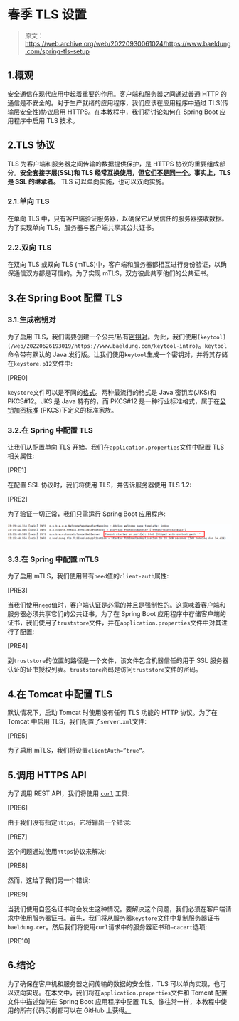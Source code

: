 # 春季 TLS 设置

> 原文：<https://web.archive.org/web/20220930061024/https://www.baeldung.com/spring-tls-setup>

## 1.概观

安全通信在现代应用中起着重要的作用。客户端和服务器之间通过普通 HTTP 的通信是不安全的。对于生产就绪的应用程序，我们应该在应用程序中通过 TLS(传输层安全性)协议启用 HTTPS。在本教程中，我们将讨论如何在 Spring Boot 应用程序中启用 TLS 技术。

## 2.TLS 协议

TLS 为客户端和服务器之间传输的数据提供保护，是 HTTPS 协议的重要组成部分。**安全套接字层(SSL)和 TLS 经常互换使用，但[它们不是同一个](/web/20220626193019/https://www.baeldung.com/cs/ssl-vs-tls)。事实上，TLS 是 SSL 的继承者。** TLS 可以单向实施，也可以双向实施。

### 2.1.单向 TLS

在单向 TLS 中，只有客户端验证服务器，以确保它从受信任的服务器接收数据。为了实现单向 TLS，服务器与客户端共享其公共证书。

### 2.2.双向 TLS

在双向 TLS 或双向 TLS (mTLS)中，客户端和服务器都相互进行身份验证，以确保通信双方都是可信的。为了实现 mTLS，双方彼此共享他们的公共证书。

## 3.在 Spring Boot 配置 TLS

### 3.1.生成密钥对

为了启用 TLS，我们需要创建一个公共/私有[密钥对](/web/20220626193019/https://www.baeldung.com/java-digital-signature#getting_keypair)。为此，我们使用`[keytool](/web/20220626193019/https://www.baeldung.com/keytool-intro)`。`keytool`命令带有默认的 Java 发行版。让我们使用`keytool`生成一个密钥对，并将其存储在`keystore.p12`文件中:

[PRE0]

`keystore`文件可以是不同的[格式](/web/20220626193019/https://www.baeldung.com/spring-boot-https-self-signed-certificate#generating-a-self-signed-certificate)。两种最流行的格式是 Java 密钥库(JKS)和 PKCS#12。JKS 是 Java 特有的，而 PKCS#12 是一种行业标准格式，属于在[公钥加密标准](https://web.archive.org/web/20220626193019/https://tools.ietf.org/html/rfc3447) (PKCS)下定义的标准家族。

### 3.2.在 Spring 中配置 TLS

让我们从配置单向 TLS 开始。我们在`application.properties`文件中配置 TLS 相关属性:

[PRE1]

在配置 SSL 协议时，我们将使用 TLS，并告诉服务器使用 TLS 1.2:

[PRE2]

为了验证一切正常，我们只需运行 Spring Boot 应用程序:

[![](img/f767be821f0fba5b872fb67f2f3d6f5f.png)](/web/20220626193019/https://www.baeldung.com/wp-content/uploads/2021/04/tls.png)

### 3.3.在 Spring 中配置 mTLS

为了启用 mTLS，我们使用带有`need`值的`client-auth`属性:

[PRE3]

当我们使用`need`值时，客户端认证是必需的并且是强制性的。这意味着客户端和服务器必须共享它们的公共证书。为了在 Spring Boot 应用程序中存储客户端的证书，我们使用了`truststore`文件，并在`application.properties`文件中对其进行了配置:

[PRE4]

到`truststore`的位置的路径是一个文件，该文件包含机器信任的用于 SSL 服务器认证的证书授权列表。`truststore`密码是访问`truststore`文件的密码。

## 4.在 Tomcat 中配置 TLS

默认情况下，启动 Tomcat 时使用没有任何 TLS 功能的 HTTP 协议。为了在 Tomcat 中启用 TLS，我们配置了`server.xml`文件:

[PRE5]

为了启用 mTLS，我们将设置`clientAuth=”true”`。

## 5.调用 HTTPS API

为了调用 REST API，我们将使用 [`curl`](/web/20220626193019/https://www.baeldung.com/curl-rest) 工具:

[PRE6]

由于我们没有指定`https`，它将输出一个错误:

[PRE7]

这个问题通过使用`https`协议来解决:

[PRE8]

然而，这给了我们另一个错误:

[PRE9]

当我们使用自签名证书时会发生这种情况。要解决这个问题，我们必须在客户端请求中使用服务器证书。首先，我们将从服务器`keystore`文件中复制服务器证书`baeldung.cer`。然后我们将使用`curl`请求中的服务器证书和`–cacert`选项:

[PRE10]

## 6.结论

为了确保在客户机和服务器之间传输的数据的安全性，TLS 可以单向实现，也可以双向实现。在本文中，我们将在`application.properties`文件和 Tomcat 配置文件中描述如何在 Spring Boot 应用程序中配置 TLS。像往常一样，本教程中使用的所有代码示例都可以在 GitHub 上获得[。](https://web.archive.org/web/20220626193019/https://github.com/eugenp/tutorials/tree/master/spring-security-modules/spring-security-web-boot-3)
